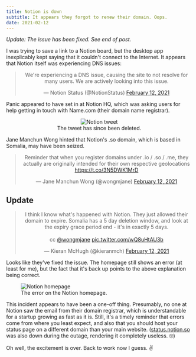 ```yaml
---
title: Notion is down
subtitle: It appears they forgot to renew their domain. Oops.
date: 2021-02-12
---
```


_Update: The issue has been fixed. See end of post._

I was trying to save a link to a Notion board, but the desktop app inexplicably kept saying that it couldn't connect to the Internet. It appears that Notion itself was experiencing DNS issues:

<center>
    <blockquote class="twitter-tweet"><p lang="en" dir="ltr">We&#39;re experiencing a DNS issue, causing the site to not resolve for many users. We are actively looking into this issue.</p>&mdash; Notion Status (@NotionStatus) <a href="https://twitter.com/NotionStatus/status/1360220589743480838?ref_src=twsrc%5Etfw">February 12, 2021</a></blockquote> <script async src="https://platform.twitter.com/widgets.js" charset="utf-8"></script>
</center>

Panic appeared to have set in at Notion HQ, which was asking users for help getting in touch with Name.com (their domain name registrar).

<center>
    <figure>
      <img src="/static/notion-name-tweet.jpg" alt="Notion tweet" />
      <figcaption>The tweet has since been deleted.</figcaption>
    </figure>
</center>

Jane Manchun Wong hinted that Notion's .so domain, which is based in Somalia, may have been seized.

<center>
    <blockquote class="twitter-tweet"><p lang="en" dir="ltr">Reminder that when you register domains under .io / .so / .me, they actually are originally intended for their own respective geolocations <a href="https://t.co/3N5DWK1MrD">https://t.co/3N5DWK1MrD</a></p>&mdash; Jane Manchun Wong (@wongmjane) <a href="https://twitter.com/wongmjane/status/1360246121575055360?ref_src=twsrc%5Etfw">February 12, 2021</a></blockquote> <script async src="https://platform.twitter.com/widgets.js" charset="utf-8"></script>
</center>

## Update

<center>
    <blockquote class="twitter-tweet"><p lang="en" dir="ltr">I think I know what&#39;s happened with Notion. They just allowed their domain to expire. Somalia has a 5 day deletion window, and look at the expiry grace period end - it&#39;s in exactly 5 days.<br><br>cc <a href="https://twitter.com/wongmjane?ref_src=twsrc%5Etfw">@wongmjane</a> <a href="https://t.co/wQ8uHtAU3b">pic.twitter.com/wQ8uHtAU3b</a></p>&mdash; Kieran McHugh (@kieranmch) <a href="https://twitter.com/kieranmch/status/1360246567463235585?ref_src=twsrc%5Etfw">February 12, 2021</a></blockquote> <script async src="https://platform.twitter.com/widgets.js" charset="utf-8"></script>
</center>

Looks like they've fixed the issue. The homepage still shows an error (at least for me), but the fact that it's back up points to the above explanation being correct.

<figure>
  <img src="/static/notion-dns-error.png" alt="Notion homepage" />
  <figcaption>The error on the Notion homepage.</figcaption>
</figure>

This incident appears to have been a one-off thing. Presumably, no one at Notion saw the email from their domain registrar, which is understandable for a startup growing as fast as it is. Still, it's a timely reminder that errors come from where you least expect, and also that you should host your status page on a different domain than your main website. ([status.notion.so](https://status.notion.so) was also down during the outage, rendering it completely useless. 🙄)

Oh well, the excitement is over. Back to work now I guess. ✌️
